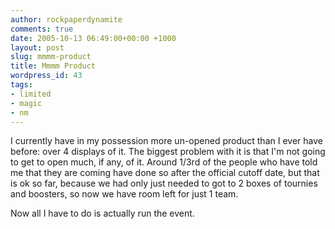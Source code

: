 ```yaml
---
author: rockpaperdynamite
comments: true
date: 2005-10-13 06:49:00+00:00 +1000
layout: post
slug: mmmm-product
title: Mmmm Product
wordpress_id: 43
tags:
- limited
- magic
- nm
---
```


I currently have in my possession more un-opened product than I ever have before: over 4 displays of it. The biggest problem with it is that I'm not going to get to open much, if any, of it. Around 1/3rd of the people who have told me that they are coming have done so after the official cutoff date, but that is ok so far, because we had only just needed to got to 2 boxes of tournies and boosters, so now we have room left for just 1 team.

Now all I have to do is actually run the event.




